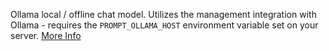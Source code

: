 Ollama local / offline chat model. Utilizes the management integration with Ollama - requires the `PROMPT_OLLAMA_HOST` environment variable set on your server. <a class="text-sm underline hover:text-primary" href="https://promptpanel.com/documentation/ollama-local-model/" target="_new">More Info</a>
